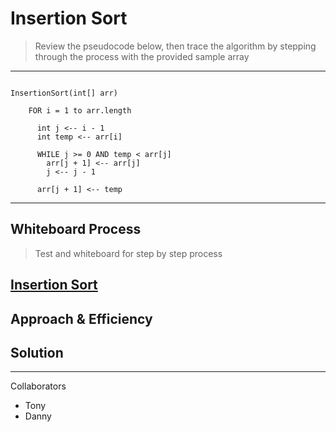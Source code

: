 # Insertion Sort

> Review the pseudocode below, then trace the algorithm by stepping through the process with the provided sample array

---

```

InsertionSort(int[] arr)

    FOR i = 1 to arr.length

      int j <-- i - 1
      int temp <-- arr[i]

      WHILE j >= 0 AND temp < arr[j]
        arr[j + 1] <-- arr[j]
        j <-- j - 1

      arr[j + 1] <-- temp

```

---

## Whiteboard Process

> Test and whiteboard for step by step process

## [Insertion Sort]()

## Approach & Efficiency
<!-- What approach did you take? Why? What is the Big O space/time for this approach? -->

## Solution

---

Collaborators

- Tony
- Danny
